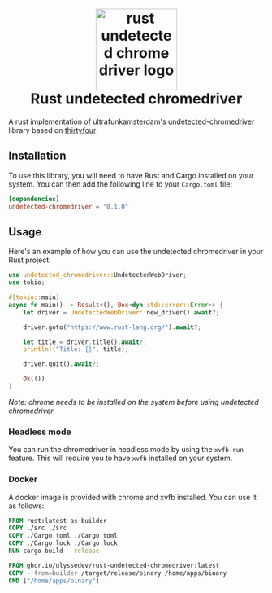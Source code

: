 <h1 align="center">
  <img alt="rust undetected chrome driver logo" src=".github/images/logo.png" width="160px"/><br/>
  Rust undetected chromedriver
</h1>

A rust implementation of ultrafunkamsterdam's [undetected-chromedriver](https://github.com/ultrafunkamsterdam/undetected-chromedriver) library based on [thirtyfour](https://github.com/stevepryde/thirtyfour)

## Installation

To use this library, you will need to have Rust and Cargo installed on your system. You can then add the following line to your `Cargo.toml` file:

```toml
[dependencies]
undetected-chromedriver = "0.1.0"
```

## Usage

Here's an example of how you can use the undetected chromedriver in your Rust project:

```rust
use undetected_chromedriver::UndetectedWebDriver;
use tokio;

#[tokio::main]
async fn main() -> Result<(), Box<dyn std::error::Error>> {
    let driver = UndetectedWebDriver::new_driver().await?;

    driver.goto("https://www.rust-lang.org/").await?;

    let title = driver.title().await?;
    println!("Title: {}", title);

    driver.quit().await?;

    Ok(())
}
```
*Note: chrome needs to be installed on the system before using undetected chromedriver*

### Headless mode

You can run the chromedriver in headless mode by using the `xvfb-run` feature. This will require you to have `xvfb` installed on your system.

### Docker

A docker image is provided with chrome and xvfb installed. You can use it as follows:

```Dockerfile
FROM rust:latest as builder
COPY ./src ./src
COPY ./Cargo.toml ./Cargo.toml
COPY ./Cargo.lock ./Cargo.lock
RUN cargo build --release

FROM ghcr.io/ulyssedev/rust-undetected-chromedriver:latest
COPY --from=builder /target/release/binary /home/apps/binary
CMD ["/home/apps/binary"]
```